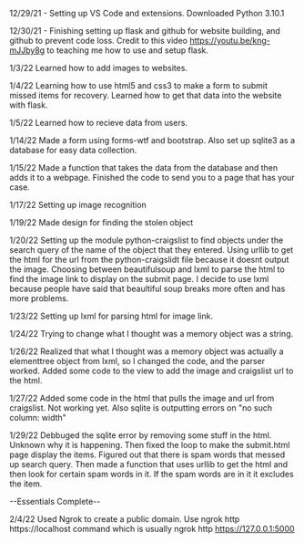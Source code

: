 12/29/21 - Setting up VS Code and extensions. Downloaded Python 3.10.1

12/30/21 - Finishing setting up flask and github for website building, and github to prevent code loss. 
Credit to this video https://youtu.be/kng-mJJby8g to teaching me how to use and setup flask.

1/3/22 Learned how to add images to websites.

1/4/22 Learning how to use html5 and css3 to make a form to submit missed items for recovery. Learned how to get that data into the website with flask.

1/5/22 Learned how to recieve data from users.

1/14/22 Made a form using forms-wtf and bootstrap. Also set up sqlite3 as a database for easy data collection.

1/15/22 Made a function that takes the data from the database and then adds it to a webpage. Finished the code to send you to a page that has your case.

1/17/22 Setting up image recognition

1/19/22 Made design for finding the stolen object

1/20/22 Setting up the module python-craigslist to find objects under the search query of the name of the object that they entered. Using urllib to get the html for the url from the python-craigslidt file because it doesnt output the image. Choosing between beautifulsoup and lxml to parse the html to find the image link to display on the submit page. I decide to use lxml because people have said that beaultiful soup breaks more often and has more problems.

1/23/22 Setting up lxml for parsing html for image link.

1/24/22 Trying to change what I thought was a memory object was a string.

1/26/22 Realized that what I thought was a memory object was actually a elementtree object from lxml, so I changed the code, and the parser worked. Added some code to the view to add the image and craigslist url to the html.

1/27/22 Added some code in the html that pulls the image and url from craigslist. Not working yet. Also sqlite is outputting errors on "no such column: width"

1/29/22 Debbuged the sqlite error by removing some stuff in the html. Unknown why it is happening. Then fixed the loop to make the submit.html page display the items. Figured out that there is spam words that messed up search query. Then made a function that uses urllib to get the html and then look for certain spam words in it. If the spam words are in it it excludes the item.

--Essentials Complete--

 2/4/22 Used Ngrok to create a public domain. Use ngrok http https://localhost command which is usually ngrok http https://127.0.0.1:5000